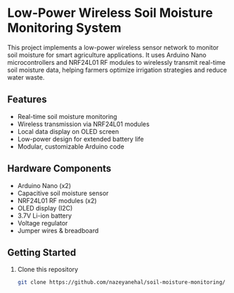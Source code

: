 # Low-Power Wireless Soil Moisture Monitoring System

This project implements a low-power wireless sensor network to monitor soil moisture for smart agriculture applications. It uses Arduino Nano microcontrollers and NRF24L01 RF modules to wirelessly transmit real-time soil moisture data, helping farmers optimize irrigation strategies and reduce water waste.

## Features

- Real-time soil moisture monitoring
- Wireless transmission via NRF24L01 modules
- Local data display on OLED screen
- Low-power design for extended battery life
- Modular, customizable Arduino code

## Hardware Components

- Arduino Nano (x2)
- Capacitive soil moisture sensor
- NRF24L01 RF modules (x2)
- OLED display (I2C)
- 3.7V Li-ion battery
- Voltage regulator
- Jumper wires & breadboard

## Getting Started

1. Clone this repository  
   ```bash
   git clone https://github.com/nazeyanehal/soil-moisture-monitoring/
